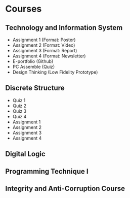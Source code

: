 # Courses
## Technology and Information System
- Assignment 1 (Format: Poster)
- Assignment 2 (Format: Video) 
- Assignment 3 (Format: Report) 
- Assignment 4 (Format: Newsletter)
- E-portfolio (Github)
- PC Assemble (Quiz)
- Design Thinking (Low Fidelity Prototype)
## Discrete Structure
- Quiz 1
- Quiz 2
- Quiz 3
- Quiz 4
- Assignment 1
- Assignment 2
- Assignment 3
- Assignment 4
## Digital Logic
## Programming Technique I
## Integrity and Anti-Corruption Course
